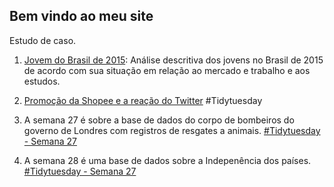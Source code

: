 ## Bem vindo ao meu site

Estudo de caso.

 1. [Jovem do Brasil de 2015](https://nabilmurtadha.github.io/Trabalhos/jovem-brasileiro): Análise descritiva dos jovens no Brasil de 2015 de acordo com sua situação em relação ao mercado e trabalho e aos estudos.

2. [Promoção da Shopee e a reação do Twitter](https://nabilmurtadha.github.io/TidyTuesday/promoção-shopee.html)
#Tidytuesday

 1.  A semana 27 é sobre a base de dados do corpo de bombeiros do governo de Londres com registros de resgates a animais. [#Tidytuesday - Semana 27](https://nabilmurtadha.github.io/TidyTuesday/week_27.html)
 2.  A semana 28 é uma base de dados sobre a Indepenência dos países. [#Tidytuesday - Semana 27](https://nabilmurtadha.github.io/TidyTuesday/week_28.html)
